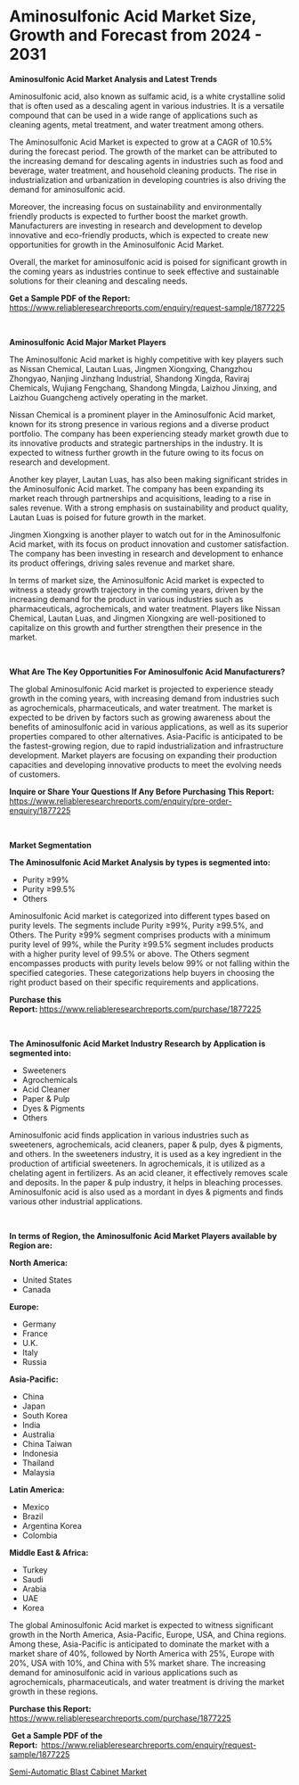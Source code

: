 <p><h1>Aminosulfonic Acid Market Size, Growth and Forecast from 2024 - 2031</h1></p><p><strong>Aminosulfonic Acid Market Analysis and Latest Trends</strong></p>
<p><p>Aminosulfonic acid, also known as sulfamic acid, is a white crystalline solid that is often used as a descaling agent in various industries. It is a versatile compound that can be used in a wide range of applications such as cleaning agents, metal treatment, and water treatment among others.</p><p>The Aminosulfonic Acid Market is expected to grow at a CAGR of 10.5% during the forecast period. The growth of the market can be attributed to the increasing demand for descaling agents in industries such as food and beverage, water treatment, and household cleaning products. The rise in industrialization and urbanization in developing countries is also driving the demand for aminosulfonic acid.</p><p>Moreover, the increasing focus on sustainability and environmentally friendly products is expected to further boost the market growth. Manufacturers are investing in research and development to develop innovative and eco-friendly products, which is expected to create new opportunities for growth in the Aminosulfonic Acid Market.</p><p>Overall, the market for aminosulfonic acid is poised for significant growth in the coming years as industries continue to seek effective and sustainable solutions for their cleaning and descaling needs.</p></p>
<p><strong>Get a Sample PDF of the Report:&nbsp;</strong> <a href="https://www.reliableresearchreports.com/enquiry/request-sample/1877225">https://www.reliableresearchreports.com/enquiry/request-sample/1877225</a></p>
<p>&nbsp;</p>
<p><strong>Aminosulfonic Acid Major Market Players</strong></p>
<p><p>The Aminosulfonic Acid market is highly competitive with key players such as Nissan Chemical, Lautan Luas, Jingmen Xiongxing, Changzhou Zhongyao, Nanjing Jinzhang Industrial, Shandong Xingda, Raviraj Chemicals, Wujiang Fengchang, Shandong Mingda, Laizhou Jinxing, and Laizhou Guangcheng actively operating in the market.</p><p>Nissan Chemical is a prominent player in the Aminosulfonic Acid market, known for its strong presence in various regions and a diverse product portfolio. The company has been experiencing steady market growth due to its innovative products and strategic partnerships in the industry. It is expected to witness further growth in the future owing to its focus on research and development.</p><p>Another key player, Lautan Luas, has also been making significant strides in the Aminosulfonic Acid market. The company has been expanding its market reach through partnerships and acquisitions, leading to a rise in sales revenue. With a strong emphasis on sustainability and product quality, Lautan Luas is poised for future growth in the market.</p><p>Jingmen Xiongxing is another player to watch out for in the Aminosulfonic Acid market, with its focus on product innovation and customer satisfaction. The company has been investing in research and development to enhance its product offerings, driving sales revenue and market share.</p><p>In terms of market size, the Aminosulfonic Acid market is expected to witness a steady growth trajectory in the coming years, driven by the increasing demand for the product in various industries such as pharmaceuticals, agrochemicals, and water treatment. Players like Nissan Chemical, Lautan Luas, and Jingmen Xiongxing are well-positioned to capitalize on this growth and further strengthen their presence in the market.</p></p>
<p>&nbsp;</p>
<p><strong>What Are The Key Opportunities For Aminosulfonic Acid Manufacturers?</strong></p>
<p><p>The global Aminosulfonic Acid market is projected to experience steady growth in the coming years, with increasing demand from industries such as agrochemicals, pharmaceuticals, and water treatment. The market is expected to be driven by factors such as growing awareness about the benefits of aminosulfonic acid in various applications, as well as its superior properties compared to other alternatives. Asia-Pacific is anticipated to be the fastest-growing region, due to rapid industrialization and infrastructure development. Market players are focusing on expanding their production capacities and developing innovative products to meet the evolving needs of customers.</p></p>
<p><strong>Inquire or Share Your Questions If Any Before Purchasing This Report:</strong> <a href="https://www.reliableresearchreports.com/enquiry/pre-order-enquiry/1877225">https://www.reliableresearchreports.com/enquiry/pre-order-enquiry/1877225</a></p>
<p>&nbsp;</p>
<p><strong>Market Segmentation</strong></p>
<p><strong>The Aminosulfonic Acid Market Analysis by types is segmented into:</strong></p>
<p><ul><li>Purity ≥99%</li><li>Purity ≥99.5%</li><li>Others</li></ul></p>
<p><p>Aminosulfonic Acid market is categorized into different types based on purity levels. The segments include Purity ≥99%, Purity ≥99.5%, and Others. The Purity ≥99% segment comprises products with a minimum purity level of 99%, while the Purity ≥99.5% segment includes products with a higher purity level of 99.5% or above. The Others segment encompasses products with purity levels below 99% or not falling within the specified categories. These categorizations help buyers in choosing the right product based on their specific requirements and applications.</p></p>
<p><strong>Purchase this Report:&nbsp;</strong><a href="https://www.reliableresearchreports.com/purchase/1877225">https://www.reliableresearchreports.com/purchase/1877225</a></p>
<p>&nbsp;</p>
<p><strong>The Aminosulfonic Acid Market Industry Research by Application is segmented into:</strong></p>
<p><ul><li>Sweeteners</li><li>Agrochemicals</li><li>Acid Cleaner</li><li>Paper & Pulp</li><li>Dyes & Pigments</li><li>Others</li></ul></p>
<p><p>Aminosulfonic acid finds application in various industries such as sweeteners, agrochemicals, acid cleaners, paper & pulp, dyes & pigments, and others. In the sweeteners industry, it is used as a key ingredient in the production of artificial sweeteners. In agrochemicals, it is utilized as a chelating agent in fertilizers. As an acid cleaner, it effectively removes scale and deposits. In the paper & pulp industry, it helps in bleaching processes. Aminosulfonic acid is also used as a mordant in dyes & pigments and finds various other industrial applications.</p></p>
<p>&nbsp;</p>
<p><strong>In terms of Region, the Aminosulfonic Acid Market Players available by Region are:</strong></p>
<p>
    <p> <strong> North America: </strong>
        <ul>
            <li>United States</li>
            <li>Canada</li>
        </ul>
        </p> 
    <p> <strong> Europe: </strong>
        <ul>
            <li>Germany</li>
            <li>France</li>
            <li>U.K.</li>
            <li>Italy</li>
            <li>Russia</li>
        </ul>
        </p> 
    <p> <strong> Asia-Pacific: </strong>
        <ul>
            <li>China</li>
            <li>Japan</li>
            <li>South Korea</li>
            <li>India</li>
            <li>Australia</li>
            <li>China Taiwan</li>
            <li>Indonesia</li>
            <li>Thailand</li>
            <li>Malaysia</li>
        </ul>
        </p> 
    <p> <strong> Latin America: </strong>
        <ul>
            <li>Mexico</li>
            <li>Brazil</li>
            <li>Argentina Korea</li>
            <li>Colombia</li>
        </ul>
        </p> 
    <p> <strong> Middle East & Africa: </strong>
        <ul>
            <li>Turkey</li>
            <li>Saudi</li>
            <li>Arabia</li>
            <li>UAE</li>
            <li>Korea</li>
        </ul>
    </p>
    </p>
<p><p>The global Aminosulfonic Acid market is expected to witness significant growth in the North America, Asia-Pacific, Europe, USA, and China regions. Among these, Asia-Pacific is anticipated to dominate the market with a market share of 40%, followed by North America with 25%, Europe with 20%, USA with 10%, and China with 5% market share. The increasing demand for aminosulfonic acid in various applications such as agrochemicals, pharmaceuticals, and water treatment is driving the market growth in these regions.</p></p>
<p><strong>Purchase this Report: </strong><a href="https://www.reliableresearchreports.com/purchase/1877225">https://www.reliableresearchreports.com/purchase/1877225</a></p>
<p>&nbsp;<strong>Get a Sample PDF of the Report:&nbsp;&nbsp;</strong><a href="https://www.reliableresearchreports.com/enquiry/request-sample/1877225">https://www.reliableresearchreports.com/enquiry/request-sample/1877225</a></p>
<p><strong></strong></p>
<p><p><a href="https://carnation-joke-41f.notion.site/Global-Semi-Automatic-Blast-Cabinet-Market-by-Types-Applications-and-Major-Players-with-Regional--2491afbefcf7469e9b57326275d94828">Semi-Automatic Blast Cabinet Market</a></p></p>